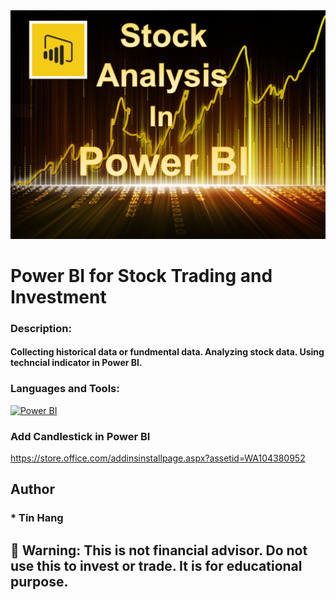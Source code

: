 <img src="PowerBI.PNG">

# Power BI for Stock Trading and Investment  

### Description:
#### Collecting historical data or fundmental data. Analyzing stock data. Using techncial indicator in Power BI.   

<h3 align="left">Languages and Tools:</h3>
<p align="left"> </a> <a href="https://powerbi.microsoft.com/en-us/" target="_blank"> <img src="https://www.k2e.com/wp-content/uploads/2018/12/Power-BI-Logo.png" alt="Power BI" width="100" height="100"/> </a> </p>

### Add Candlestick in Power BI  
https://store.office.com/addinsinstallpage.aspx?assetid=WA104380952  

## Author  
### * Tin Hang  

## 🔴 Warning: This is not financial advisor.  Do not use this to invest or trade. It is for educational purpose. 
